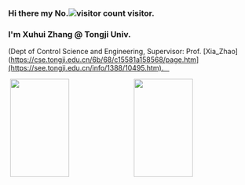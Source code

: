 ### Hi there my No.![visitor count](https://profile-counter.glitch.me/zzy7569/count.svg) visitor.   

### I'm Xuhui Zhang @ Tongji Univ. 

 (Dept of Control Science and Engineering, Supervisor: Prof. [Xia_Zhao](https://cse.tongji.edu.cn/6b/68/c15581a158568/page.htm](https://see.tongji.edu.cn/info/1388/10495.htm).   
 
<div style="display: flex; justify-content: space-between;"> 
    <img src="https://github-readme-stats.vercel.app/api?username=zzy7569&show_icons=true&theme=tokyonight&count_private=true" style="width: 49%; height: 200px;"/>  
    <img src="https://github-readme-stats.vercel.app/api/top-langs/?username=zzy7569&theme=tokyonight&layout=compact" style="width: 49%; height: 200px;"/> 
</div>
